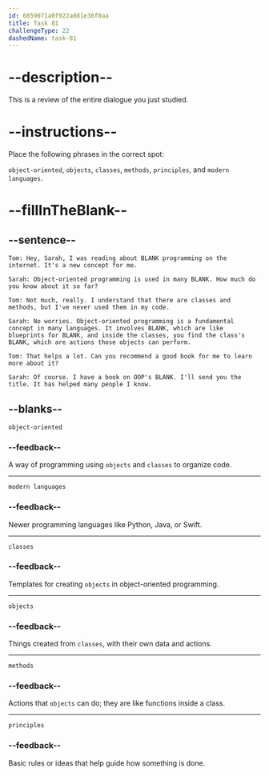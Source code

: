 ```yaml
---
id: 6859071a0f922a081e36f0aa
title: Task 81
challengeType: 22
dashedName: task-81
---
```


<!-- REVIEW -->

# --description--

This is a review of the entire dialogue you just studied.

# --instructions--

Place the following phrases in the correct spot:

`object-oriented`, `objects`, `classes`, `methods`, `principles`, and `modern languages`.

# --fillInTheBlank--

## --sentence--

`Tom: Hey, Sarah, I was reading about BLANK programming on the internet. It's a new concept for me.`

`Sarah: Object-oriented programming is used in many BLANK. How much do you know about it so far?`

`Tom: Not much, really. I understand that there are classes and methods, but I've never used them in my code.`

`Sarah: No worries. Object-oriented programming is a fundamental concept in many languages. It involves BLANK, which are like blueprints for BLANK, and inside the classes, you find the class's BLANK, which are actions those objects can perform.`

`Tom: That helps a lot. Can you recommend a good book for me to learn more about it?`

`Sarah: Of course. I have a book on OOP's BLANK. I'll send you the title. It has helped many people I know.`

## --blanks--

`object-oriented`

### --feedback--

A way of programming using `objects` and `classes` to organize code.

---

`modern languages`

### --feedback--

Newer programming languages like Python, Java, or Swift.

---

`classes`

### --feedback--

Templates for creating `objects` in object-oriented programming.

---

`objects`

### --feedback--

Things created from `classes`, with their own data and actions.

---

`methods`

### --feedback--

Actions that `objects` can do; they are like functions inside a class.

---

`principles`

### --feedback--

Basic rules or ideas that help guide how something is done.
